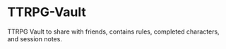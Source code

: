 # TTRPG-Vault
 TTRPG Vault to share with friends, contains rules, completed characters, and session notes.
